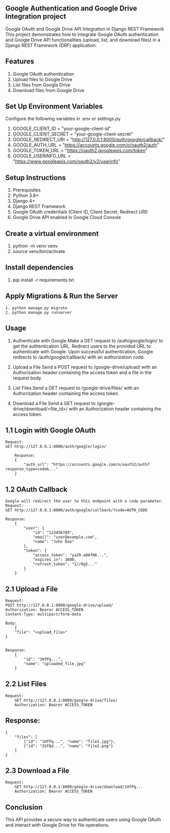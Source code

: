 ## Google Authentication and Google Drive Integration project

Google OAuth and Google Drive API Integration in Django REST Framework
This project demonstrates how to integrate Google OAuth authentication and Google Drive API functionalities (upload, list, and download files) in a Django REST Framework (DRF) application.

## Features
1. Google OAuth authentication
2. Upload files to Google Drive
3. List files from Google Drive
4. Download files from Google Drive

## Set Up Environment Variables
Configure the following variables in .env or settings.py

1. GOOGLE_CLIENT_ID = "your-google-client-id"
2. GOOGLE_CLIENT_SECRET = "your-google-client-secret"
3. GOOGLE_REDIRECT_URI = "http://127.0.0.1:8000/auth/google/callback/"
4. GOOGLE_AUTH_URL = "https://accounts.google.com/o/oauth2/auth"
5. GOOGLE_TOKEN_URL = "https://oauth2.googleapis.com/token"
6. GOOGLE_USERINFO_URL = "https://www.googleapis.com/oauth2/v2/userinfo"


## Setup Instructions

1. Prerequisites
2. Python 3.8+
3. Django 4+
4. Django REST Framework
5. Google OAuth credentials (Client ID, Client Secret, Redirect URI)
6. Google Drive API enabled in Google Cloud Console

## Create a virtual environment
1. python -m venv venv
2. source venv/bin/activate

## Install dependencies
1. pip install -r requirements.txt

## Apply Migrations & Run the Server
    1. python manage.py migrate
    2. python manage.py runserver




## Usage

1. Authenticate with Google
Make a GET request to /auth/google/login/ to get the authentication URL.
Redirect users to the provided URL to authenticate with Google.
Upon successful authentication, Google redirects to /auth/google/callback/ with an authorization code.

2. Upload a File
Send a POST request to /google-drive/upload/ with an Authorization header containing the access token and a file in the request body.

3. List Files
Send a GET request to /google-drive/files/ with an Authorization header containing the access token.

4. Download a File
Send a GET request to /google-drive/download/<file_id>/ with an Authorization header containing the access token.



## 1.1 Login with Google OAuth
    Request:
    GET http://127.0.0.1:8000/auth/google/login/

        Response:
        {
            "auth_url": "https://accounts.google.com/o/oauth2/auth?response_type=code&..."
        }

## 1.2 OAuth Callback
    Google will redirect the user to this endpoint with a code parameter.
    Request:
    GET http://127.0.0.1:8000/auth/google/callback/?code=AUTH_CODE

    Response:
        {
            "user": {
                "id": "123456789",
                "email": "user@example.com",
                "name": "John Doe"
            },
            "token": {
                "access_token": "ya29.a0AfH6...",
                "expires_in": 3600,
                "refresh_token": "1//0g5..."
            }
        }



## 2.1 Upload a File
    Request:
    POST http://127.0.0.1:8000/google-drive/upload/
    Authorization: Bearer ACCESS_TOKEN
    Content-Type: multipart/form-data

    Body:
        {
        "file": "<upload_file>"
    }


    Response:
        {
            "id": "1HfPq...",
            "name": "uploaded_file.jpg"
        }



## 2.2 List Files
    Request:
        GET http://127.0.0.1:8000/google-drive/files/
        Authorization: Bearer ACCESS_TOKEN

## Response:
    {
        "files": [
            {"id": "1HfPq...", "name": "file1.jpg"},
            {"id": "2GfQd...", "name": "file2.png"}
        ]
    }

## 2.3 Download a File
    Request:
        GET http://127.0.0.1:8000/google-drive/download/1HfPq...
        Authorization: Bearer ACCESS_TOKEN


## Conclusion
This API provides a secure way to authenticate users using Google OAuth and interact with Google Drive for file operations.



